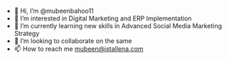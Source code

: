 - 👋 Hi, I’m @mubeenbahoo11
- 👀 I’m interested in Digital Marketing and ERP Implementation
- 🌱 I’m currently learning new skills in Advanced Social Media Marketing Strategy
- 💞️ I’m looking to collaborate on the same
- 📫 How to reach me mubeen@istallena.com

<!---
mubeenbahoo11/mubeenbahoo11 is a ✨ special ✨ repository because its `README.md` (this file) appears on your GitHub profile.
You can click the Preview link to take a look at your changes.
--->
